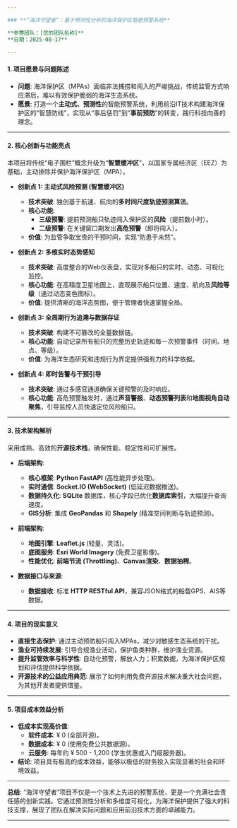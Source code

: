 ```yaml
---

### **“海洋守望者”：基于预测性分析的海洋保护区智能预警系统**

**参赛团队：[您的团队名称]**
**日期：2025-08-17**

---
```


#### **1. 项目愿景与问题陈述**

*   **问题**: 海洋保护区（MPAs）面临非法捕捞和闯入的严峻挑战，传统监管方式响应滞后，难以有效保护脆弱的海洋生态系统。
*   **愿景**: 打造一个**主动式、预测性**的智能预警系统，利用前沿IT技术构建海洋保护区的“智慧防线”，实现从“事后惩罚”到“**事前预防**”的转变，践行科技向善的理念。

---

#### **2. 核心创新与功能亮点**

本项目将传统“电子围栏”概念升级为“**智慧缓冲区**”，以国家专属经济区（EEZ）为基础，主动排除并保护海洋保护区（MPA）。

*   **创新点 1: 主动式风险预测 (智慧缓冲区)**
    *   **技术突破**: 独创基于航速、航向的**多时间尺度轨迹预测算法**。
    *   **核心功能**:
        *   **三级预警**: 提前预测船只轨迹闯入保护区的**风险**（提前数小时）。
        *   **二级预警**: 在关键窗口期发出**高危预警**（即将闯入）。
    *   **价值**: 为监管争取宝贵的干预时间，实现“防患于未然”。

*   **创新点 2: 多维实时态势感知**
    *   **技术突破**: 高度整合的Web仪表盘，实现对多船只的实时、动态、可视化监控。
    *   **核心功能**: 在高精度卫星地图上，直观展示船只位置、速度、航向及**风险等级**（通过动态变色图标）。
    *   **价值**: 提供清晰的海洋态势图，便于管理者快速掌握全局。

*   **创新点 3: 全周期行为追溯与数据存证**
    *   **技术突破**: 构建不可篡改的全量数据链。
    *   **核心功能**: 自动记录所有船只的完整历史轨迹和每一次预警事件（时间、地点、等级）。
    *   **价值**: 为海洋生态研究和违规行为界定提供强有力的科学依据。

*   **创新点 4: 即时告警与干预引导**
    *   **技术突破**: 通过多感官通道确保关键预警的及时响应。
    *   **核心功能**: 高危预警触发时，通过**声音警报**、**动态预警列表**和**地图视角自动聚焦**，引导监控人员快速定位风险船只。

---

#### **3. 技术架构解析**

采用成熟、高效的**开源技术栈**，确保性能、稳定性和可扩展性。

*   **后端架构**:
    *   **核心框架**: **Python FastAPI** (高性能异步处理)。
    *   **实时通信**: **Socket.IO (WebSocket)** (低延迟数据推送)。
    *   **数据持久化**: **SQLite** 数据库，核心字段已优化**数据库索引**，大幅提升查询速度。
    *   **GIS分析**: 集成 **GeoPandas** 和 **Shapely** (精准空间判断与轨迹预测)。

*   **前端架构**:
    *   **地图引擎**: **Leaflet.js** (轻量、灵活)。
    *   **底图服务**: **Esri World Imagery** (免费卫星影像)。
    *   **性能优化**: **前端节流 (Throttling)**、**Canvas渲染**、**数据抽稀**。

*   **数据接口与来源**:
    *   **数据接收**: 标准 **HTTP RESTful API**，兼容JSON格式的船载GPS、AIS等数据。

---

#### **4. 项目的现实意义**

*   **直接生态保护**: 通过主动预防船只闯入MPAs，减少对敏感生态系统的干扰。
*   **渔业可持续发展**: 引导合规渔业活动，保护鱼类种群，维护渔业资源。
*   **提升监管效率与科学性**: 自动化预警，解放人力；积累数据，为海洋保护区规划和评估提供科学依据。
*   **开源技术的公益应用典范**: 展示了如何利用免费开源技术解决重大社会问题，为其他开发者提供借鉴。

---

#### **5. 项目成本效益分析**

*   **低成本实现高价值**:
    *   **软件成本**: ¥ 0 (全部开源)。
    *   **数据成本**: ¥ 0 (使用免费公共数据源)。
    *   **云服务**: 每年约 ¥ 500 - 1,200 (学生优惠或入门级服务器)。
*   **结论**: 项目具有极高的成本效益，能够以极低的财务投入实现显著的社会和环境效益。

---

**总结**: “海洋守望者”项目不仅是一个技术上先进的预警系统，更是一个充满社会责任感的创新实践。它通过预测性分析和多维度可视化，为海洋保护提供了强大的科技支撑，展现了团队在解决实际问题和应用前沿技术方面的卓越能力。

---
